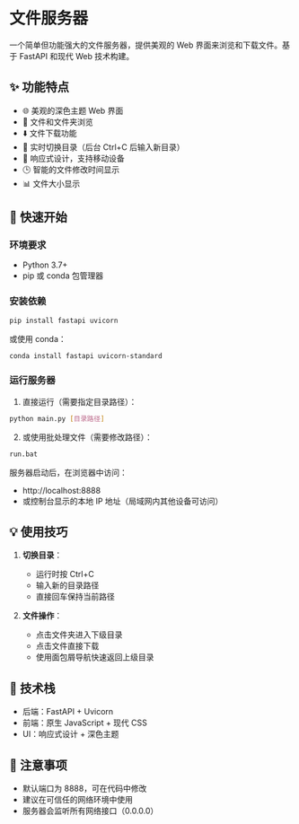 # 文件服务器

一个简单但功能强大的文件服务器，提供美观的 Web 界面来浏览和下载文件。基于 FastAPI 和现代 Web 技术构建。

## ✨ 功能特点

- 🌐 美观的深色主题 Web 界面
- 📁 文件和文件夹浏览
- ⬇️ 文件下载功能
- 🔄 实时切换目录（后台 Ctrl+C 后输入新目录）
- 📱 响应式设计，支持移动设备
- 🕒 智能的文件修改时间显示
- 📊 文件大小显示

## 🚀 快速开始

### 环境要求

- Python 3.7+
- pip 或 conda 包管理器

### 安装依赖

```bash
pip install fastapi uvicorn
```

或使用 conda：

```bash
conda install fastapi uvicorn-standard
```

### 运行服务器

1. 直接运行（需要指定目录路径）：

```bash
python main.py [目录路径]
```

2. 或使用批处理文件（需要修改路径）：

```bash
run.bat
```

服务器启动后，在浏览器中访问：
- http://localhost:8888
- 或控制台显示的本地 IP 地址（局域网内其他设备可访问）

## 💡 使用技巧

1. **切换目录**：
   - 运行时按 Ctrl+C
   - 输入新的目录路径
   - 直接回车保持当前路径

2. **文件操作**：
   - 点击文件夹进入下级目录
   - 点击文件直接下载
   - 使用面包屑导航快速返回上级目录

## 🔧 技术栈

- 后端：FastAPI + Uvicorn
- 前端：原生 JavaScript + 现代 CSS
- UI：响应式设计 + 深色主题

## 📝 注意事项

- 默认端口为 8888，可在代码中修改
- 建议在可信任的网络环境中使用
- 服务器会监听所有网络接口（0.0.0.0） 